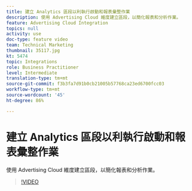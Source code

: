 ```yaml
---
title: 建立 Analytics 區段以利執行啟動和報表彙整作業
description: 使用 Advertising Cloud 維度建立區段，以簡化報表和分析作業。
feature: Advertising Cloud Integration
topics: null
activity: use
doc-type: feature video
team: Technical Marketing
thumbnail: 35117.jpg
kt: 5474
topic: Integrations
role: Business Practitioner
level: Intermediate
translation-type: tm+mt
source-git-commit: f3b3fa7d91b0cb21005b57768ca23ed6700fcc03
workflow-type: tm+mt
source-wordcount: '45'
ht-degree: 86%

---
```



# 建立 Analytics 區段以利執行啟動和報表彙整作業

使用 Advertising Cloud 維度建立區段，以簡化報表和分析作業。

>[!VIDEO](https://video.tv.adobe.com/v/35117/?quality=12&learn=on)
